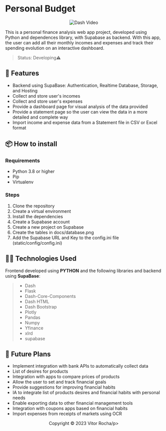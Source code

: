 # Personal Budget

<div align="center">

![Dash Video](https://github.com/vitorgrocha2000/personal-budget/assets/67192661/7d069814-bf47-43a0-8e2c-337dc019d0e5)

</div>

This is a personal finance analysis web app project, developed using Python and dependences library, with Supabase as backend. With this app, the user can add all their monthly incomes and expenses and track their spending evolution on an interactive dashboard.

>Status: Developing⚠️

## 🔧 Features

- Backend using SupaBase: Authentication, Realtime Database, Storage, and Hosting
- Collect and store user's incomes
- Collect and store user's expenses
- Provide a dashboard page for visual analysis of the data provided
- Provide a statement page so the user can view the data in a more detailed and complete way
- Import income and expense data from a Statement file in CSV or Excel format

## 📦 How to install

### Requirements

- Python 3.8 or higher
- Pip
- Virtualenv

### Steps

1. Clone the repository
2. Create a virtual environment
3. Install the dependencies
4. Create a Supabase account
5. Create a new project on Supabase
6. Create the tables in docs/database.png
7. Add the Supabase URL and Key to the config.ini file (static/config/config.ini)

## 👨‍💻 Technologies Used

Frontend developed using **PYTHON** and the following libraries and backend using **SupaBase**:
> - Dash
> - Flask
> - Dash-Core-Components
> - Dash HTML
> - Dash Bootstrap
> - Plotly
> - Pandas
> - Numpy
> - Yfinance
> - xlrd
> - supabase

## 🚀 Future Plans

- Implement integration with bank APIs to automatically collect data
- List of desires for products
- Integration with apps to compare prices of products
- Allow the user to set and track financial goals
- Provide suggestions for improving financial habits
- IA to integrate list of products desires and financial habits with personal needs
- Enable exporting data to other financial management tools
- Integration with coupons apps based on financial habits
- Import expenses from receipts of markets using OCR

<p align="center">Copyright © 2023 Vitor Rocha/p>
